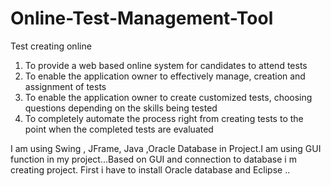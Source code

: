 # Online-Test-Management-Tool
Test creating online
1. To provide a web based online system for candidates to attend tests
2. To enable the application owner to effectively manage, creation and assignment of tests 
3. To enable the application owner to create customized tests, choosing questions depending on the skills being tested 
4. To completely automate the process right from creating tests to the point when the completed tests are evaluated

I am using Swing , JFrame, Java ,Oracle Database in Project.I am using GUI function in my project...Based on GUI and connection to database i m creating project.
First i have to install Oracle database and Eclipse .. 
